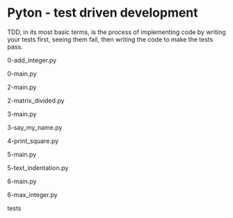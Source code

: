 # Pyton - test driven development

TDD, in its most basic terms, is the process of implementing code by writing your tests first, seeing them fail, then writing the code to make the tests pass.

0-add_integer.py

0-main.py

2-main.py

2-matrix_divided.py

3-main.py

3-say_my_name.py

4-print_square.py

5-main.py

5-text_indentation.py

6-main.py

6-max_integer.py

tests
